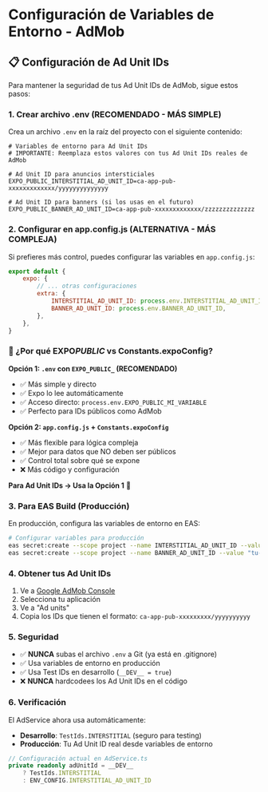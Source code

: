 # Configuración de Variables de Entorno - AdMob

## 📋 Configuración de Ad Unit IDs

Para mantener la seguridad de tus Ad Unit IDs de AdMob, sigue estos pasos:

### 1. Crear archivo .env (RECOMENDADO - MÁS SIMPLE)

Crea un archivo `.env` en la raíz del proyecto con el siguiente contenido:

```env
# Variables de entorno para Ad Unit IDs
# IMPORTANTE: Reemplaza estos valores con tus Ad Unit IDs reales de AdMob

# Ad Unit ID para anuncios intersticiales
EXPO_PUBLIC_INTERSTITIAL_AD_UNIT_ID=ca-app-pub-xxxxxxxxxxxxx/yyyyyyyyyyyyyy

# Ad Unit ID para banners (si los usas en el futuro)
EXPO_PUBLIC_BANNER_AD_UNIT_ID=ca-app-pub-xxxxxxxxxxxxx/zzzzzzzzzzzzzz
```

### 2. Configurar en app.config.js (ALTERNATIVA - MÁS COMPLEJA)

Si prefieres más control, puedes configurar las variables en `app.config.js`:

```javascript
export default {
    expo: {
        // ... otras configuraciones
        extra: {
            INTERSTITIAL_AD_UNIT_ID: process.env.INTERSTITIAL_AD_UNIT_ID,
            BANNER_AD_UNIT_ID: process.env.BANNER_AD_UNIT_ID,
        },
    },
}
```

### 🤔 ¿Por qué EXPO*PUBLIC* vs Constants.expoConfig?

**Opción 1: `.env` con `EXPO_PUBLIC_` (RECOMENDADO)**

-   ✅ Más simple y directo
-   ✅ Expo lo lee automáticamente
-   ✅ Acceso directo: `process.env.EXPO_PUBLIC_MI_VARIABLE`
-   ✅ Perfecto para IDs públicos como AdMob

**Opción 2: `app.config.js` + `Constants.expoConfig`**

-   ✅ Más flexible para lógica compleja
-   ✅ Mejor para datos que NO deben ser públicos
-   ✅ Control total sobre qué se expone
-   ❌ Más código y configuración

**Para Ad Unit IDs → Usa la Opción 1** 🎯

### 3. Para EAS Build (Producción)

En producción, configura las variables de entorno en EAS:

```bash
# Configurar variables para producción
eas secret:create --scope project --name INTERSTITIAL_AD_UNIT_ID --value "tu-ad-unit-id-real"
eas secret:create --scope project --name BANNER_AD_UNIT_ID --value "tu-banner-ad-unit-id-real"
```

### 4. Obtener tus Ad Unit IDs

1. Ve a [Google AdMob Console](https://apps.admob.com/)
2. Selecciona tu aplicación
3. Ve a "Ad units"
4. Copia los IDs que tienen el formato: `ca-app-pub-xxxxxxxxx/yyyyyyyyyy`

### 5. Seguridad

-   ✅ **NUNCA** subas el archivo `.env` a Git (ya está en .gitignore)
-   ✅ Usa variables de entorno en producción
-   ✅ Usa Test IDs en desarrollo (`__DEV__ = true`)
-   ❌ **NUNCA** hardcodees los Ad Unit IDs en el código

### 6. Verificación

El AdService ahora usa automáticamente:

-   **Desarrollo**: `TestIds.INTERSTITIAL` (seguro para testing)
-   **Producción**: Tu Ad Unit ID real desde variables de entorno

```typescript
// Configuración actual en AdService.ts
private readonly adUnitId = __DEV__
    ? TestIds.INTERSTITIAL
    : ENV_CONFIG.INTERSTITIAL_AD_UNIT_ID
```
